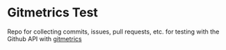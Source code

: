 # Gitmetrics Test

Repo for collecting commits, issues, pull requests, etc. for testing with the Github API with [gitmetrics](https://github.com/coffeys7/gitmetrics)
